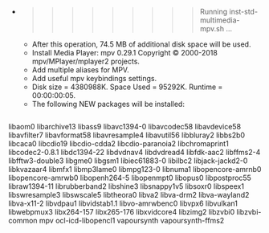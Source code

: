 * >>>>>>>>> Running inst-std-multimedia-mpv.sh ...
  * After this operation, 74.5 MB of additional disk space will be used.
  * Install Media Player: mpv 0.29.1 Copyright © 2000-2018 mpv/MPlayer/mplayer2 projects.
  * Add multiple aliases for MPV.
  * Add useful mpv keybindings settings.
  * Disk size = 4380988K. Space Used = 95292K. Runtime = 00:00:00:05.
  * The following NEW packages will be installed:
  ```bash
libaom0 libarchive13 libass9 libavc1394-0 libavcodec58
libavdevice58 libavfilter7 libavformat58 libavresample4 libavutil56
libbluray2 libbs2b0 libcaca0 libcdio19 libcdio-cdda2
libcdio-paranoia2 libchromaprint1 libcodec2-0.8.1 libdc1394-22 libdvdnav4
libdvdread4 libfdk-aac2 libffms2-4 libfftw3-double3 libgme0
libgsm1 libiec61883-0 libilbc2 libjack-jackd2-0 libkvazaar4
libmfx1 libmp3lame0 libmpg123-0 libnuma1 libopencore-amrnb0
libopencore-amrwb0 libopenh264-5 libopenmpt0 libopus0 libpostproc55
libraw1394-11 librubberband2 libshine3 libsnappy1v5 libsoxr0
libspeex1 libswresample3 libswscale5 libtheora0 libva2
libva-drm2 libva-wayland2 libva-x11-2 libvdpau1 libvidstab1.1
libvo-amrwbenc0 libvpx6 libvulkan1 libwebpmux3 libx264-157
libx265-176 libxvidcore4 libzimg2 libzvbi0 libzvbi-common
mpv ocl-icd-libopencl1 vapoursynth vapoursynth-ffms2
  ```
